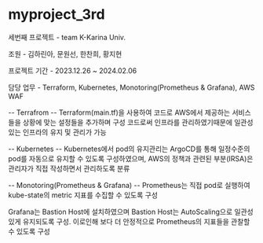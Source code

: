 # myproject_3rd
세번째 프로젝트 - team K-Karina Univ.

조원 - 김하린아, 문원선, 한찬희, 황지현

프로젝트 기간 - 2023.12.26 ~ 2024.02.06

담당 업무 - Terraform, Kubernetes, Monotoring(Prometheus & Grafana), AWS WAF

-- Terrafrom --
Terraform(main.tf)을 사용하여 코드로 AWS에서 제공하는 서비스들을 상황에 맞는 설정들을 추가하며 구성
코드로써 인프라를 관리하였기때문에 일관성있는 인프라의 유지 및 관리가 가능

-- Kubernetes --
Kubernetes에서 pod의 유지관리는 ArgoCD를 통해 일정수준의 pod를 자동으로 유지할 수 있도록 구성하였으며, AWS의 정책과 관련된 부분(IRSA)은 관리자가 직접 작성하면서 관리하도록 분류

-- Monotoring(Prometheus & Grafana) --
Prometheus는 직접 pod로 실행하여 kube-state의 metric 지표를 수집할 수 있도록 구성

Grafana는 Bastion Host에 설치하였으며  Bastion Host는 AutoScaling으로 일관성있게 유지되도록 구성. 이로인해 보다 더 안정적으로 Prometheus의 지표들을 관찰할 수 있도록 구성

